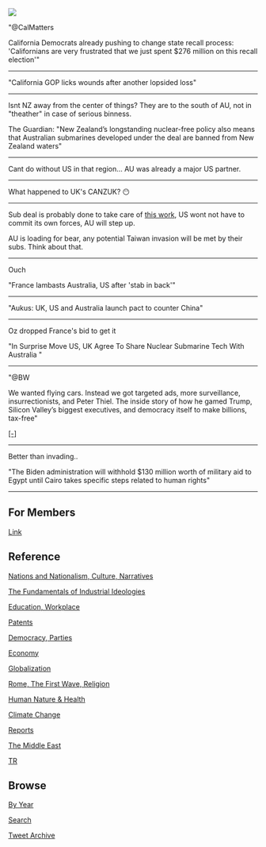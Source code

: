 <img src="https://drive.google.com/uc?export=view&id=1B2wf9R7AMH1d7Vw6e2mucLbIQ5NSjir7"/>

"@CalMatters

California Democrats already pushing to change state recall process:
'Californians are very frustrated that we just spent $276 million on
this recall election'"

---

"California GOP licks wounds after another lopsided loss"

---

Isnt NZ away from the center of things? They are to the south of AU,
not in "theather" in case of serious binness.

The Guardian: "New Zealand’s longstanding nuclear-free policy also
means that Australian submarines developed under the deal are banned
from New Zealand waters"

---

Cant do without US in that region... AU was already a major US partner.

---

What happened to UK's CANZUK? 😶

---

Sub deal is probably done to take care of [this work](2021/03/unrivaled-beckley.md#sub),
US wont not have to commit its own forces, AU will step up. 

AU is loading for bear, any potential Taiwan invasion will be met by
their subs. Think about that.

---

Ouch

"France lambasts Australia, US after 'stab in back'"

---

"Aukus: UK, US and Australia launch pact to counter China"

---

Oz dropped France's bid to get it

"In Surprise Move US, UK Agree To Share Nuclear Submarine Tech With Australia "

---

"@BW

We wanted flying cars. Instead we got targeted ads, more surveillance,
insurrectionists, and Peter Thiel. The inside story of how he gamed
Trump, Silicon Valley’s biggest executives, and democracy itself to
make billions, tax-free"

[[-]](https://twitter.com/BW/status/1438181001671348227)

---

Better than invading.. 

"The Biden administration will withhold $130 million worth of military
aid to Egypt until Cairo takes specific steps related to human rights"

---

## For Members

[Link](https://thirdwave-members.herokuapp.com)

## Reference

[Nations and Nationalism, Culture, Narratives](/2013/02/nations-and-nationalism.md)

[The Fundamentals of Industrial Ideologies](/2011/04/fundamentals-of-industrial-ideologies.md)

[Education, Workplace](2017/09/education-workplace.md)

[Patents](/2018/09/patents.md)

[Democracy, Parties](/2016/11/democracy.md)

[Economy](/2018/05/economy.md)

[Globalization](/2018/09/globalization.md)

[Rome, The First Wave, Religion](/2017/12/rome.md)

[Human Nature & Health](/2020/07/human-nature.md)

[Climate Change](/2018/12/climate.md)

[Reports](/2019/05/reports.md)

[The Middle East](/2019/07/middleeast.md)

[TR](../tr)

## Browse

[By Year](years.md)

[Search](search.html)

[Tweet Archive](/tweets/README.md)


